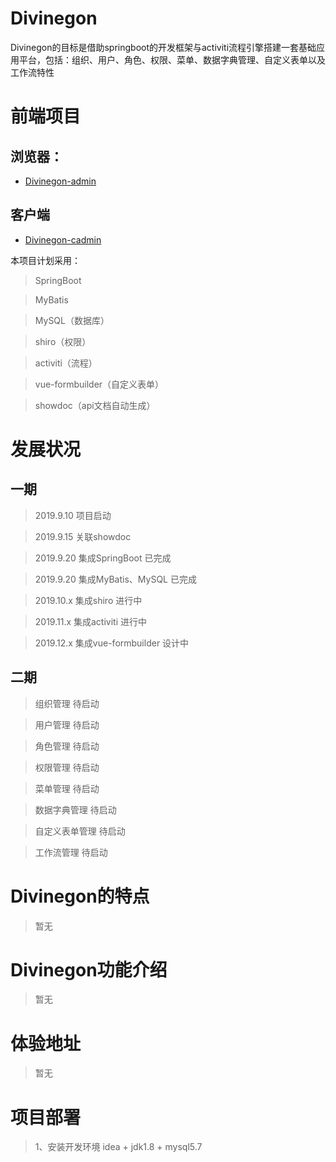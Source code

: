 # Divinegon
Divinegon的目标是借助springboot的开发框架与activiti流程引擎搭建一套基础应用平台，包括：组织、用户、角色、权限、菜单、数据字典管理、自定义表单以及工作流特性

# 前端项目
## 浏览器：
- [Divinegon-admin](https://github.com/about5211314/Divinegon-admin)
## 客户端
- [Divinegon-cadmin](https://github.com/about5211314/Divinegon-cadmin)

本项目计划采用：
>SpringBoot  

>MyBatis  

>MySQL（数据库）  

>shiro（权限）

>activiti（流程）  

>vue-formbuilder（自定义表单） 
 
>showdoc（api文档自动生成）  


# 发展状况

## 一期
>2019.9.10  项目启动

>2019.9.15  关联showdoc

>2019.9.20  集成SpringBoot        已完成 
   
>2019.9.20  集成MyBatis、MySQL    已完成

>2019.10.x  集成shiro             进行中

>2019.11.x  集成activiti          进行中

>2019.12.x  集成vue-formbuilder   设计中

## 二期
>组织管理 待启动

>用户管理 待启动

>角色管理 待启动

>权限管理 待启动

>菜单管理 待启动

>数据字典管理 待启动

>自定义表单管理 待启动

>工作流管理 待启动




# Divinegon的特点

>暂无

# Divinegon功能介绍

>暂无

# 体验地址

>暂无

# 项目部署

>1、安装开发环境 idea  + jdk1.8 + mysql5.7
    